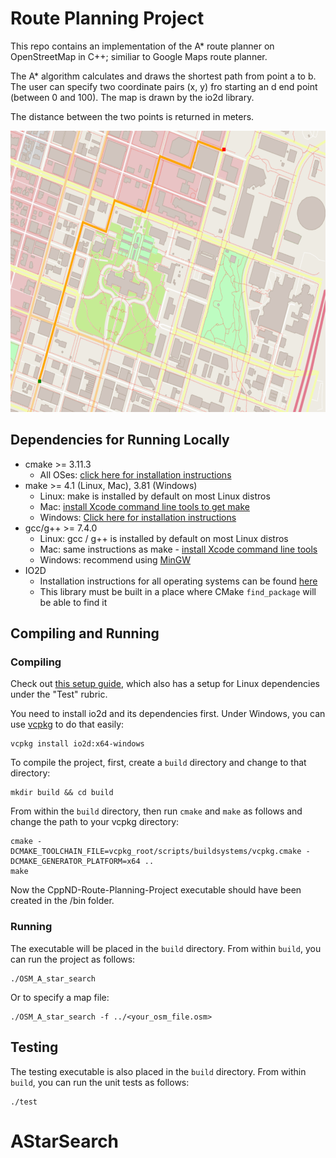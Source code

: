 # Route Planning Project

This repo contains an implementation of the A* route planner on OpenStreetMap in C++; similiar to 
Google Maps route planner.

The A* algorithm calculates and draws the shortest path from point a to b. The user can specify two coordinate pairs (x, y) fro starting an d end point (between 0 and 100). The map is drawn by the io2d library.

The distance between the two points is returned in meters.

<img src="map.png" width="600" height="450" />

## Dependencies for Running Locally
* cmake >= 3.11.3
  * All OSes: [click here for installation instructions](https://cmake.org/install/)
* make >= 4.1 (Linux, Mac), 3.81 (Windows)
  * Linux: make is installed by default on most Linux distros
  * Mac: [install Xcode command line tools to get make](https://developer.apple.com/xcode/features/)
  * Windows: [Click here for installation instructions](http://gnuwin32.sourceforge.net/packages/make.htm)
* gcc/g++ >= 7.4.0
  * Linux: gcc / g++ is installed by default on most Linux distros
  * Mac: same instructions as make - [install Xcode command line tools](https://developer.apple.com/xcode/features/)
  * Windows: recommend using [MinGW](http://www.mingw.org/)
* IO2D
  * Installation instructions for all operating systems can be found [here](https://github.com/cpp-io2d/P0267_RefImpl/blob/master/BUILDING.md)
  * This library must be built in a place where CMake `find_package` will be able to find it

## Compiling and Running

### Compiling
Check out [this setup guide](https://knowledge.udacity.com/questions/42416), which also has a setup for Linux dependencies under the "Test" rubric. 

You need to install io2d and its dependencies first. Under Windows, you can use [vcpkg](https://github.com/microsoft/vcpkg) to do that easily:

```
vcpkg install io2d:x64-windows
```

To compile the project, first, create a `build` directory and change to that directory:

```
mkdir build && cd build
```
From within the `build` directory, then run `cmake` and `make` as follows and change the path to your vcpkg directory:
```
cmake -DCMAKE_TOOLCHAIN_FILE=vcpkg_root/scripts/buildsystems/vcpkg.cmake -DCMAKE_GENERATOR_PLATFORM=x64 ..
make
```
Now the CppND-Route-Planning-Project executable should have been created in the /bin folder.

### Running
The executable will be placed in the `build` directory. From within `build`, you can run the project as follows:
```
./OSM_A_star_search
```
Or to specify a map file:
```
./OSM_A_star_search -f ../<your_osm_file.osm>
```

## Testing

The testing executable is also placed in the `build` directory. From within `build`, you can run the unit tests as follows:
```
./test
```

# AStarSearch
